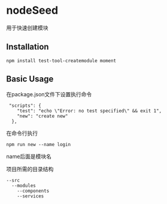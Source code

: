 # nodeSeed
用于快速创建模块
## Installation
`npm install test-tool-createmodule moment`
## Basic Usage
在package.json文件下设置执行命令
```
 "scripts": {
    "test": "echo \"Error: no test specified\" && exit 1",
    "new": "create new"
  },
```
在命令行执行
```
npm run new --name login
```
name后面是模块名

项目所需的目录结构
```
--src
  --modules
    --components
    --services
```
